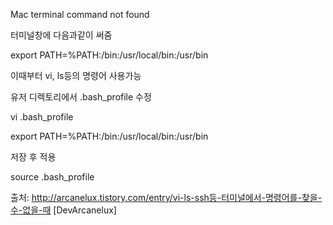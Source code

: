Mac terminal command not found



터미널창에 다음과같이 써줌

export PATH=%PATH:/bin:/usr/local/bin:/usr/bin



이때부터 vi, ls등의 명령어 사용가능

유저 디렉토리에서 .bash_profile 수정

vi .bash_profile

export PATH=%PATH:/bin:/usr/local/bin:/usr/bin



저장 후 적용

source .bash_profile



출처: http://arcanelux.tistory.com/entry/vi-ls-ssh등-터미널에서-명령어를-찾을-수-없을-때 [DevArcanelux]
